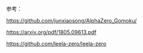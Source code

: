 参考：

https://github.com/junxiaosong/AlphaZero_Gomoku/

https://arxiv.org/pdf/1805.09613.pdf

https://github.com/leela-zero/leela-zero